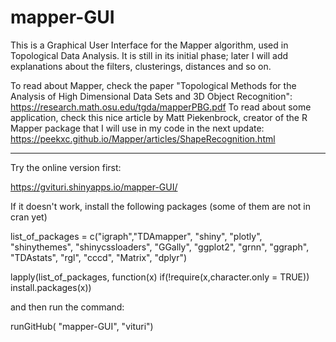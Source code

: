 # mapper-GUI

This is a Graphical User Interface for the Mapper algorithm, used in Topological Data Analysis. It is still in its initial phase; later I will add explanations about the filters, clusterings, distances and so on. 

To read about Mapper, check the paper "Topological Methods for the Analysis of High Dimensional
Data Sets and 3D Object Recognition": https://research.math.osu.edu/tgda/mapperPBG.pdf
To read about some application, check this nice article by Matt Piekenbrock, creator of the R Mapper package that I will use in my code in the next update: https://peekxc.github.io/Mapper/articles/ShapeRecognition.html

-------------------------------------------------

Try the online version first:

https://gvituri.shinyapps.io/mapper-GUI/

If it doesn't work, install the following packages (some of them are not in cran yet)

list_of_packages = c("igraph","TDAmapper", "shiny", "plotly", "shinythemes", "shinycssloaders", "GGally", "ggplot2", "grnn", "ggraph", "TDAstats", "rgl", "cccd", "Matrix", "dplyr")

lapply(list_of_packages, 
       function(x) if(!require(x,character.only = TRUE)) install.packages(x))

and then run the command:

runGitHub( "mapper-GUI", "vituri")

